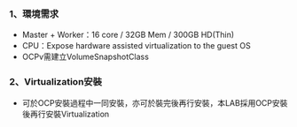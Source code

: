 ### 1、環境需求
* Master + Worker：16 core / 32GB Mem / 300GB HD(Thin)
* CPU：Expose hardware assisted virtualization to the guest OS
* OCPv需建立VolumeSnapshotClass

### 2、Virtualization安裝
* 可於OCP安裝過程中一同安裝，亦可於裝完後再行安裝，本LAB採用OCP安裝後再行安裝Virtualization


